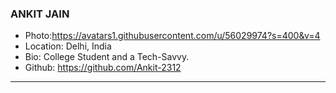 ### ANKIT JAIN
- Photo:https://avatars1.githubusercontent.com/u/56029974?s=400&v=4
- Location: Delhi, India
- Bio: College Student and a Tech-Savvy.
- Github: https://github.com/Ankit-2312
***
